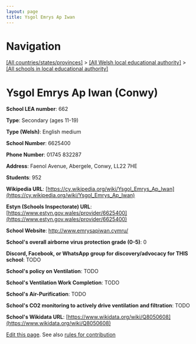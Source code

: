 ```yaml
---
layout: page
title: Ysgol Emrys Ap Iwan
---
```

# Navigation

[[All countries/states/provinces]](../../..) > [[All Welsh local educational authority]](../..) > [[All schools in local educational authority]](..)

# Ysgol Emrys Ap Iwan (Conwy)

**School LEA number**: 662

**Type**: Secondary (ages 11-19)

**Type (Welsh)**: English medium

**School Number**: 6625400

**Phone Number**: 01745 832287

**Address**: Faenol Avenue, Abergele, Conwy, LL22 7HE

**Students**: 952

**Wikipedia URL**: [https://cy.wikipedia.org/wiki/Ysgol_Emrys_Ap_Iwan](https://cy.wikipedia.org/wiki/Ysgol_Emrys_Ap_Iwan)

**Estyn (Schools Inspectorate) URL**: [https://www.estyn.gov.wales/provider/6625400](https://www.estyn.gov.wales/provider/6625400)

**School Website**: http://www.emrysapiwan.cymru/

**School's overall airborne virus protection grade (0-5)**: 0

**Discord, Facebook, or WhatsApp group for discovery/advocacy for THIS school**: TODO

**School's policy on Ventilation**: TODO

**School's Ventilation Work Completion**: TODO

**School's Air-Purification**: TODO

**School's CO2 monitoring to actively drive ventilation and filtration**: TODO

**School's Wikidata URL**: [https://www.wikidata.org/wiki/Q8050608](https://www.wikidata.org/wiki/Q8050608)




[Edit this page](https://github.com/VentilationProject/Wales/edit/prif/./Conwy/Ysgol_Emrys_Ap_Iwan.md). See also [rules for contribution](../../../contribution-rules/)